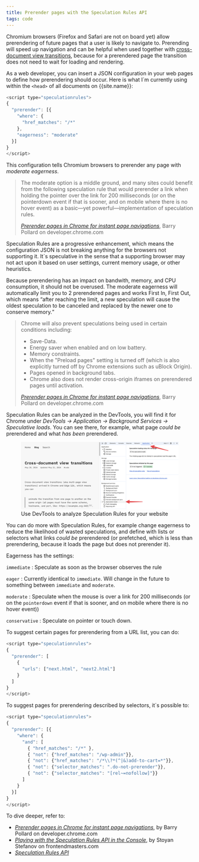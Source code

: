 ```yaml
---
title: Prerender pages with the Speculation Rules API
tags: code
---
```

Chromium browsers (Firefox and Safari are not on board yet) allow prerendering of future pages that a user is likely to navigate to. Prerending will speed up navigation and can be helpful when used together with [cross-document view transitions](/2024-05-20-cross-document-transition/), because for a prerendered page the transition does not need to wait for loading and rendering. 

As a web developer, you can insert a JSON configuration in your web pages to define how prerendering should occur. Here is what I´m currently using within the `<head>` of all documents on {{site.name}}:

```js
<script type="speculationrules">
{
  "prerender": [{
    "where": {
      "href_matches": "/*"
    },
    "eagerness": "moderate"
  }]
}
</script>
```

This configuration tells Chromium browsers to prerender any page with *moderate eagerness*. 

> The moderate option is a middle ground, and many sites could benefit from the following speculation rule that would prerender a link when holding the pointer over the link for 200 milliseconds (or on the pointerdown event if that is sooner, and on mobile where there is no hover event) as a basic—yet powerful—implementation of speculation rules.
> <footer><a href="https://developer.chrome.com/docs/web-platform/prerender-pages"><cite>Prerender pages in Chrome for instant page navigations</cite></a>, Barry Pollard on developer.chrome.com</footer>

Speculation Rules are a progressive enhancement, which means the configuration JSON is not breaking anything for the browsers not supporting it. It`s speculative in the sense that a supporting browser may not act upon it based on user settings, current memory usage, or other heuristics.

Because prerendering has an impact on bandwith, memory, and CPU consumption, it should not be overused. The moderate eagerness will automatically limit you to 2 prerendered pages and works First In, First Out, which means <q>after reaching the limit, a new speculation will cause the oldest speculation to be canceled and replaced by the newer one to conserve memory.</q>

> Chrome will also prevent speculations being used in certain conditions including:
> - Save-Data.
> - Energy saver when enabled and on low battery.
> - Memory constraints.
> - When the "Preload pages" setting is turned off (which is also explicitly turned off by Chrome extensions such as uBlock Origin).
> - Pages opened in background tabs.
> - Chrome also does not render cross-origin iframes on prerendered pages until activation.
> <footer><a href="https://developer.chrome.com/docs/web-platform/prerender-pages"><cite>Prerender pages in Chrome for instant page navigations</cite></a>, Barry Pollard on developer.chrome.com</footer>

Speculation Rules can be analyzed in the DevTools, you will find it for Chrome under *DevTools → Application → Background Services → Speculative loads*. You can see there, for example, what page *could be* prerendered and what *has been* prerendered.

<figure class="hero">
<div class="inline-block border border-meta">
<img  src="/img/code/speculation-rules-dev-tools.png" alt="Screenshot of the Chrome DevTools showing 'Speculative loads'.">
</div>
<figcaption>Use DevTools to analyze Speculation Rules for your website</figcaption>
</figure>

You can do more with Speculation Rules, for example change eagerness to reduce the likelihood of wasted speculations, and define with lists or selectors what links *could be* prerendered (or prefetched, which is less than prerendering, because it loads the page but does not prerender it). 

Eagerness has the settings:

`immediate`
: Speculate as soon as the browser observes the rule

`eager`
: Currently identical to `immediate`. Will change in the future to something between `immediate` and `moderate`.

`moderate`
: Speculate when the mouse is over a link for 200 milliseconds (or on the `pointerdown` event if that is sooner, and on mobile where there is no hover event))

`conservative`
: Speculate on pointer or touch down.

To suggest certain pages for prerendering from a URL list, you can do:

```js
<script type="speculationrules">
{
  "prerender": [
    {
      "urls": ["next.html", "next2.html"]
    }
  ]
}
</script>
```

To suggest pages for prerendering described by selectors, it´s possible to:

```js
<script type="speculationrules">
{
  "prerender": [{
    "where": {
      "and": [
        { "href_matches": "/*" },
        { "not": {"href_matches": "/wp-admin"}},
        { "not": {"href_matches": "/*\\?*(^|&)add-to-cart=*"}},
        { "not": {"selector_matches": ".do-not-prerender"}},
        { "not": {"selector_matches": "[rel~=nofollow]"}}
      ]
    }
  }]
}
</script>
```


To dive deeper, refer to:

- [<cite>Prerender pages in Chrome for instant page navigations</cite>](https://developer.chrome.com/docs/web-platform/prerender-pages), by Barry Pollard on developer.chrome.com
- [<cite>Playing with the Speculation Rules API in the Console</cite>](https://frontendmasters.com/blog/playing-with-the-speculation-rules-api-in-the-console/), by Stoyan Stefanov on frontendmasters.com
- [<cite>Speculation Rules API</cite>](https://github.com/WICG/nav-speculation/blob/main/triggers.md#speculation-rules)

